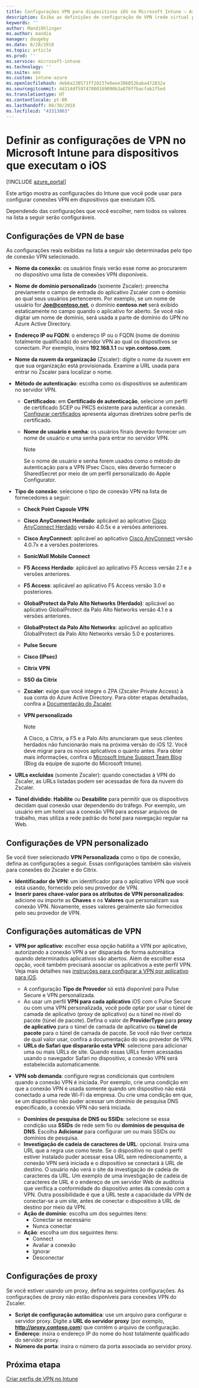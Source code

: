 ```yaml
---
title: Configurações VPN para dispositivos iOS no Microsoft Intune – Azure | Microsoft Docs
description: Exiba as definições de configuração de VPN (rede virtual privada) disponíveis, incluindo detalhes de conexão, métodos de autenticação e túnel dividido nas configurações de base; as configurações personalizadas de VPN com o identificador e os pares de chave e valor; as configurações de VPN por aplicativo que incluem URLs Safari e VPNs sob demanda com domínios de pesquisa SSIDs ou DNS; e as configurações de proxy para incluir um script de configuração, endereço IP ou FQDN e porta TCP no Microsoft Intune em dispositivos que executam o iOS.
keywords: ''
author: MandiOhlinger
ms.author: mandia
manager: dougeby
ms.date: 8/28/2018
ms.topic: article
ms.prod: ''
ms.service: microsoft-intune
ms.technology: ''
ms.suite: ems
ms.custom: intune-azure
ms.openlocfilehash: deb6a230573ff20237e6eee386052baba472832a
ms.sourcegitcommit: 4d314df59747800169090b3a870ffbacfab1f5ed
ms.translationtype: HT
ms.contentlocale: pt-BR
ms.lasthandoff: 08/30/2018
ms.locfileid: "43313863"
---
```

# <a name="configure-vpn-settings-in-microsoft-intune-for-devices-running-ios"></a>Definir as configurações de VPN no Microsoft Intune para dispositivos que executam o iOS

[!INCLUDE [azure_portal](./includes/azure_portal.md)]

Este artigo mostra as configurações do Intune que você pode usar para configurar conexões VPN em dispositivos que executam iOS.

Dependendo das configurações que você escolher, nem todos os valores na lista a seguir serão configuráveis.

## <a name="base-vpn-settings"></a>Configurações de VPN de base
As configurações reais exibidas na lista a seguir são determinadas pelo tipo de conexão VPN selecionado.  
- **Nome da conexão**: os usuários finais verão esse nome ao procurarem no dispositivo uma lista de conexões VPN disponíveis.
- **Nome de domínio personalizado** (somente Zscaler): preencha previamente o campo de entrada do aplicativo Zscaler com o domínio ao qual seus usuários pertencerem. Por exemplo, se um nome de usuário for **Joe@contoso.net**, o domínio **contoso.net** será exibido estaticamente no campo quando o aplicativo for aberto. Se você não digitar um nome de domínio, será usada a parte de domínio do UPN no Azure Active Directory.
- **Endereço IP ou FQDN**: o endereço IP ou o FQDN (nome de domínio totalmente qualificado) do servidor VPN ao qual os dispositivos se conectam. Por exemplo, insira **192.168.1.1** ou **vpn.contoso.com**. 
- **Nome da nuvem da organização** (Zscaler): digite o nome da nuvem em que sua organização está provisionada. Examine a URL usada para entrar no Zscaler para localizar o nome.  
- **Método de autenticação**: escolha como os dispositivos se autenticam no servidor VPN. 
  - **Certificados**: em **Certificado de autenticação**, selecione um perfil de certificado SCEP ou PKCS existente para autenticar a conexão. [Configurar certificados](certificates-configure.md) apresenta algumas diretrizes sobre perfis de certificado.
  - **Nome de usuário e senha**: os usuários finais deverão fornecer um nome de usuário e uma senha para entrar no servidor VPN.  

    > [!NOTE]
    > Se o nome de usuário e senha forem usados como o método de autenticação para a VPN IPsec Cisco, eles deverão fornecer o SharedSecret por meio de um perfil personalizado do Apple Configurator.
  
- **Tipo de conexão**: selecione o tipo de conexão VPN na lista de fornecedores a seguir:
  - **Check Point Capsule VPN**
  - **Cisco AnyConnect Herdado**: aplicável ao aplicativo [Cisco AnyConnect Herdado](https://itunes.apple.com/app/cisco-legacy-anyconnect/id392790924) versão 4.0.5x e a versões anteriores.
  - **Cisco AnyConnect**: aplicável ao aplicativo [Cisco AnyConnect](https://itunes.apple.com/app/cisco-anyconnect/id1135064690) versão 4.0.7x e a versões posteriores.
  - **SonicWall Mobile Connect**
  - **F5 Access Herdado**: aplicável ao aplicativo F5 Access versão 2.1 e a versões anteriores.
  - **F5 Access**: aplicável ao aplicativo F5 Access versão 3.0 e posteriores.
  - **GlobalProtect da Palo Alto Networks (Herdado)**: aplicável ao aplicativo GlobalProtect da Palo Alto Networks versão 4.1 e a versões anteriores.
  - **GlobalProtect da Palo Alto Networks**: aplicável ao aplicativo GlobalProtect da Palo Alto Networks versão 5.0 e posteriores.
  - **Pulse Secure**
  - **Cisco (IPsec)**
  - **Citrix VPN**
  - **SSO da Citrix**
  - **Zscaler**: exige que você integre o ZPA (Zscaler Private Access) à sua conta do Azure Active Directory. Para obter etapas detalhadas, confira a [Documentação do Zscaler](https://help.zscaler.com/zpa/configuration-example-microsoft-azure-ad#Azure_UserSSO). 
  - **VPN personalizado**    

    > [!NOTE]
    > A Cisco, a Citrix, a F5 e a Palo Alto anunciaram que seus clientes herdados não funcionarão mais na próxima versão do iOS 12. Você deve migrar para os novos aplicativos o quanto antes. Para obter mais informações, confira o [Microsoft Intune Support Team Blog](https://go.microsoft.com/fwlink/?linkid=2013806&clcid=0x409) (Blog da equipe de suporte do Microsoft Intune).

* **URLs excluídas** (somente Zscaler): quando conectadas à VPN do Zscaler, as URLs listadas podem ser acessadas de fora da nuvem do Zscaler. 

- **Túnel dividido**: **Habilite** ou **Desabilite** para permitir que os dispositivos decidam qual conexão usar dependendo do tráfego. Por exemplo, um usuário em um hotel usa a conexão VPN para acessar arquivos de trabalho, mas utiliza a rede padrão do hotel para navegação regular na Web.   

## <a name="custom-vpn-settings"></a>Configurações de VPN personalizado

Se você tiver selecionado **VPN Personalizada** como o tipo de conexão, defina as configurações a seguir. Essas configurações também são visíveis para conexões do Zscaler e do Citrix.

- **Identificador de VPN**: um identificador para o aplicativo VPN que você está usando, fornecido pelo seu provedor de VPN.
- **Inserir pares chave-valor para os atributos de VPN personalizados**: adicione ou importe as **Chaves** e os **Valores** que personalizam sua conexão VPN. Novamente, esses valores geralmente são fornecidos pelo seu provedor de VPN.

## <a name="automatic-vpn-settings"></a>Configurações automáticas de VPN

- **VPN por aplicativo**: escolher essa opção habilita a VPN por aplicativo, autorizando a conexão VPN a ser disparada de forma automática quando determinados aplicativos são abertos. Além de escolher essa opção, você também precisará associar os aplicativos a este perfil VPN. Veja mais detalhes nas [instruções para configurar a VPN por aplicativo para iOS](vpn-setting-configure-per-app.md). 
  - A configuração **Tipo de Provedor** só está disponível para Pulse Secure e VPN personalizada.
  - Ao usar um perfil **VPN para cada aplicativo** iOS com o Pulse Secure ou com uma VPN personalizada, você pode optar por usar o túnel de camada de aplicativo (proxy de aplicativo) ou o túnel no nível do pacote (túnel de pacote). Defina o valor de **ProviderType** para **proxy de aplicativo** para o túnel de camada de aplicativo ou **túnel de pacote** para o túnel de camada de pacote. Se você não tiver certeza de qual valor usar, confira a documentação do seu provedor de VPN. 
  - **URLs do Safari que dispararão esta VPN**: selecione para adicionar uma ou mais URLs de site. Quando essas URLs forem acessadas usando o navegador Safari no dispositivo, a conexão VPN será estabelecida automaticamente.

- **VPN sob demanda**: configure regras condicionais que controlem quando a conexão VPN é iniciada. Por exemplo, crie uma condição em que a conexão VPN é usada somente quando um dispositivo não está conectado a uma rede Wi-Fi da empresa. Ou crie uma condição em que, se um dispositivo não puder acessar um domínio de pesquisa DNS especificado, a conexão VPN não será iniciada.

  - **Domínios de pesquisa de DNS ou SSIDs**: selecione se essa condição usa **SSIDs** de rede sem fio ou **domínios de pesquisa de DNS**. Escolha **Adicionar** para configurar um ou mais SSIDs ou domínios de pesquisa.
  - **Investigação de cadeia de caracteres de URL**: opcional. Insira uma URL que a regra use como teste. Se o dispositivo no qual o perfil estiver instalado puder acessar essa URL sem redirecionamento, a conexão VPN será iniciada e o dispositivo se conectará à URL de destino. O usuário não verá o site da investigação de cadeia de caracteres da URL. Um exemplo de uma investigação de cadeia de caracteres de URL é o endereço de um servidor Web de auditoria que verifica a conformidade do dispositivo antes da conexão com a VPN. Outra possibilidade é que a URL teste a capacidade da VPN de conectar-se a um site, antes de conectar o dispositivo à URL de destino por meio da VPN.
  - **Ação de domínio**: escolha um dos seguintes itens:
    - Conectar se necessário
    - Nunca conectar
  - **Ação**: escolha um dos seguintes itens:
    - Connect
    - Avaliar a conexão
    - Ignorar
    - Desconectar

## <a name="proxy-settings"></a>Configurações de proxy
Se você estiver usando um proxy, defina as seguintes configurações. As configurações de proxy não estão disponíveis para conexões VPN do Zscaler.  

- **Script de configuração automática**: use um arquivo para configurar o servidor proxy. Digite a **URL do servidor proxy** (por exemplo, **http://proxy.contoso.com**) que contém o arquivo de configuração.
- **Endereço**: insira o endereço IP do nome do host totalmente qualificado do servidor proxy.
- **Número da porta**: insira o número da porta associada ao servidor proxy.

## <a name="next-step"></a>Próxima etapa
[Criar perfis de VPN no Intune](vpn-settings-configure.md)  
